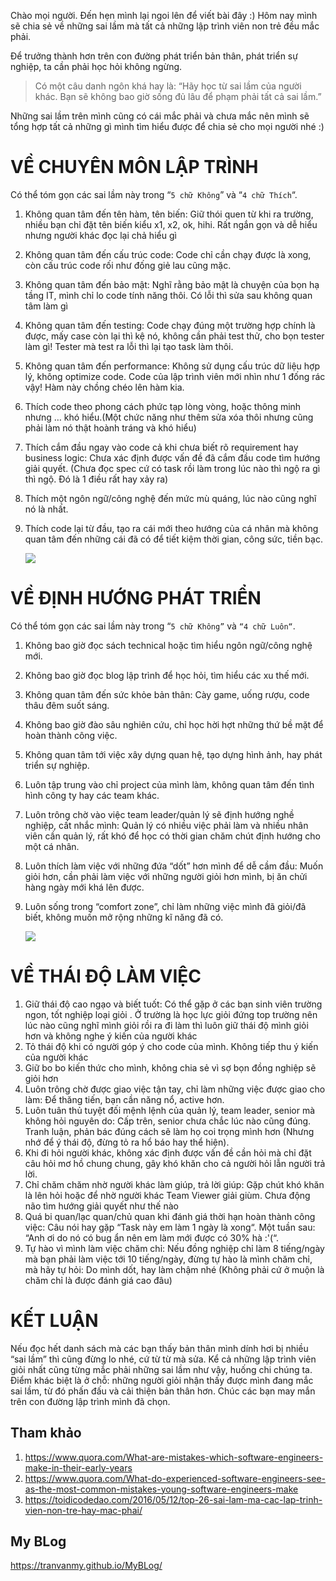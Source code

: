 Chào mọi người. Đến hẹn mình lại ngoi lên để viết bài đây :) Hôm nay mình sẽ chia sẻ về những sai lầm mà tất cả những lập trình viên non trẻ đều mắc phải.

Để trưởng thành hơn trên con đường phát triển bản thân, phát triển sự nghiệp, ta cần phải học hỏi không ngừng. 

> Có một câu danh ngôn khá hay là: “Hãy học từ sai lầm của người khác. Bạn sẽ không bao giờ sống đủ lâu để phạm phải tất cả sai lầm.”
>
Những sai lầm trên mình cũng có cái mắc phải và chưa mắc nên mình sẽ tổng hợp tất cả những gì mình tìm hiểu được để chia sẻ cho mọi người nhé :)

# VỀ CHUYÊN MÔN LẬP TRÌNH
Có thể tóm gọn các sai lầm này trong “`5 chữ Không`” và “`4 chữ Thích`“.

1. Không quan tâm đến tên hàm, tên biến: Giữ thói quen từ khi ra trường, nhiều bạn chỉ đặt tên biến kiểu x1, x2, ok, hihi. Rất ngắn gọn và dễ hiểu nhưng người khác đọc lại chả hiểu gì
2. Không quan tâm đến cấu trúc code: Code chỉ cần chạy được là xong, còn cấu trúc code rối như đống giẻ lau cũng mặc.
3. Không quan tâm đến bảo mật: Nghĩ rằng bảo mật là chuyện của bọn hạ tầng IT, mình chỉ lo code tính năng thôi. Có lỗi thì sửa sau không quan tâm làm gì
4. Không quan tâm đến testing: Code chạy đúng một trường hợp chính là được, mấy case còn lại thì kệ nó, không cần phải test thử, cho bọn tester làm gì! Tester mà test ra lỗi thì lại tạo task làm thôi. 
5. Không quan tâm đến performance: Không sử dụng cấu trúc dữ liệu hợp lý, không optimize code. Code của lập trình viên mới nhìn như 1 đống rác vậy! Hàm này chồng chéo lên hàm kia. 
6. Thích code theo phong cách phức tạp lòng vòng, hoặc thông minh nhưng … khó hiểu.(Một chức năng như thêm sửa xóa thôi nhưng cũng phải làm nó thật hoành tráng và khó hiểu)
7. Thích cắm đầu ngay vào code cả khi chưa biết rõ requirement hay business logic: Chưa xác định được vấn đề đã cắm đầu code tìm hướng giải quyết. (Chưa đọc spec cứ có task rồi làm trong lúc nào thì ngộ ra gì thì ngộ. Đó là 1 điều rất hay xảy ra)
8. Thích một ngôn ngữ/công nghệ đến mức mù quáng, lúc nào cũng nghĩ nó là nhất.
9. Thích code lại từ đầu, tạo ra cái mới theo hướng của cá nhân mà không quan tâm đến những cái đã có để tiết kiệm thời gian, công sức, tiền bạc.

    ![](https://images.viblo.asia/2f5d305e-438d-49b6-8b46-ac70e62f8918.jpg)
   
# VỀ ĐỊNH HƯỚNG PHÁT TRIỂN
Có thể tóm gọn các sai lầm này trong “`5 chữ Không”` và `“4 chữ Luôn“`.

1. Không bao giờ đọc sách technical hoặc tìm hiểu ngôn ngữ/công nghệ mới.
2. Không bao giờ đọc blog lập trình để học hỏi, tìm hiểu các xu thế mới.
3. Không quan tâm đến sức khỏe bản thân: Cày game, uống rượu, code thâu đêm suốt sáng.
4. Không bao giờ đào sâu nghiên cứu, chỉ học hời hợt những thứ bề mặt để hoàn thành công việc.
5. Không quan tâm tới việc xây dựng quan hệ, tạo dựng hình ảnh, hay phát triển sự nghiệp.
6. Luôn tập trung vào chỉ project của mình làm, không quan tâm đến tình hình công ty hay các team khác.
7. Luôn trông chờ vào việc team leader/quản lý sẽ định hướng nghề  nghiệp, cất nhắc mình: Quản lý có nhiều việc phải làm và nhiều nhân viên cần quản lý, rất khó để học có thời gian chăm chút định hướng cho một cá nhân.
8. Luôn thích làm việc với những đứa “dốt” hơn mình để dễ cầm đầu: Muốn giỏi hơn, cần phải làm việc với những người giỏi hơn mình, bị ăn chửi hàng ngày mới khá lên được.
9. Luôn sống trong “comfort zone”, chỉ làm những việc mình đã giỏi/đã biết, không muốn mở rộng những kĩ năng đã có. 

    ![](https://images.viblo.asia/23ff8bcf-2e5b-4283-9356-a8eb88fa69c7.jpg)
    
#  VỀ THÁI ĐỘ LÀM VIỆC
1.  Giữ thái độ cao ngạo và biết tuốt: Có thể gặp ở các bạn sinh viên trường ngon, tốt nghiệp loại giỏi . Ở trường là học lực giỏi đứng top trường nên lúc nào cũng nghĩ mình giỏi rồi ra đi làm thì luôn giữ thái độ mình giỏi hơn và không nghe ý kiến của người khác
2.  Tỏ thái độ khi có người góp ý cho code của mình. Không tiếp thu ý kiến của người khác
3.  Giữ bo bo kiến thức cho mình, không chia sẻ vì sợ bọn đồng nghiệp sẽ giỏi hơn
4.  Luôn trông chờ được giao việc tận tay, chỉ làm những việc được giao cho làm: Để thăng tiến, bạn cần năng nổ, active hơn.
5.  Luôn tuân thủ tuyệt đối mệnh lệnh của quản lý, team leader, senior mà không hỏi nguyên do: Cấp trên, senior chưa chắc lúc nào cũng đúng. Tranh luận, phản bác đúng cách sẽ làm họ coi trọng mình hơn (Nhưng nhớ để ý thái độ, đừng tỏ ra hổ báo hay thể hiện).
6.  Khi đi hỏi người khác, không xác định được vấn đề cần hỏi mà chỉ đặt câu hỏi mơ hồ chung chung, gây khó khăn cho cả người hỏi lẫn người trả lời.
7.  Chỉ chăm chăm nhờ người khác làm giúp, trả lời giúp: Gặp chút khó khăn là lên hỏi hoặc để nhờ người khác Team Viewer giải giùm. Chưa động não tìm hướng giải quyết như thế nào
8.  Quá bi quan/lạc quan/chủ quan khi đánh giá thời hạn hoàn thành công việc: Câu nói hay gặp “Task này em làm 1 ngày là xong“. Một tuần sau: “Anh ơi do nó có bug ẩn nên em làm mới được có 30% hà :'(“.
9.  Tự hào vì mình làm việc chăm chỉ: Nếu đồng nghiệp chỉ làm 8 tiếng/ngày mà bạn phải làm việc tới 10 tiếng/ngày, đừng tự hào là mình chăm chỉ, mà hãy tự hỏi: Do mình dốt, hay làm chậm nhé (Không phải cứ ở muộn là chăm chỉ là được đánh giá cao đâu)
# KẾT LUẬN
Nếu đọc hết danh sách mà các bạn thấy bản thân mình dính hơi bị nhiều “sai lầm” thì cũng đừng lo nhé, cứ từ từ mà sửa. Kể cả những lập trình viên giỏi nhất cũng từng mắc phải những sai lầm như vậy, huống chi chúng ta. Điểm khác biệt là ở chỗ: những người giỏi nhận thấy được mình đang mắc sai lầm, từ đó phấn đấu và cải thiện bản thân hơn. Chúc các bạn may mắn trên con đường lập trình mình đã chọn.

## Tham khảo
1. https://www.quora.com/What-are-mistakes-which-software-engineers-make-in-their-early-years
2. https://www.quora.com/What-do-experienced-software-engineers-see-as-the-most-common-mistakes-young-software-engineers-make
3. https://toidicodedao.com/2016/05/12/top-26-sai-lam-ma-cac-lap-trinh-vien-non-tre-hay-mac-phai/
## My BLog
https://tranvanmy.github.io/MyBLog/